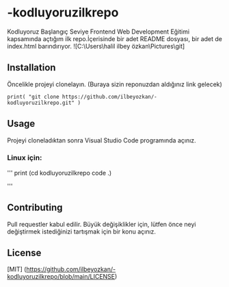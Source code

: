 # -kodluyoruzilkrepo
Kodluyoruz  Başlangıç Seviye Frontend Web Development Eğitimi kapsamında açtığım ilk repo.İçerisinde bir adet README dosyası, bir adet de index.html barındırıyor.
![C:\Users\halil ilbey özkan\Pictures\git]
## Installation
Öncelikle projeyi clonelayın. (Buraya sizin reponuzdan aldığınız link gelecek)
```
print( "git clone https://github.com/ilbeyozkan/-kodluyoruzilkrepo.git" )

```
## Usage
Projeyi cloneladıktan sonra Visual Studio Code programında açınız.

### Linux için:

'''
print (cd kodluyoruzilkrepo
code .)

'''

## Contributing
Pull requestler kabul edilir. Büyük değişiklikler için, lütfen önce neyi değiştirmek istediğinizi tartışmak için bir konu açınız.
## License

[MIT] (https://github.com/ilbeyozkan/-kodluyoruzilkrepo/blob/main/LICENSE)


